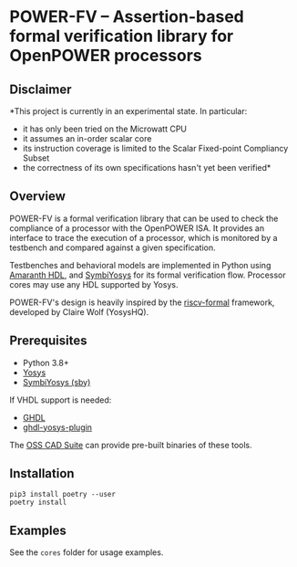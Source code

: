 # POWER-FV – Assertion-based formal verification library for OpenPOWER processors

## Disclaimer

*This project is currently in an experimental state. In particular:
- it has only been tried on the Microwatt CPU
- it assumes an in-order scalar core
- its instruction coverage is limited to the Scalar Fixed-point Compliancy Subset
- the correctness of its own specifications hasn't yet been verified*

## Overview

POWER-FV is a formal verification library that can be used to check the compliance of a processor with the OpenPOWER ISA. It provides an interface to trace the execution of a processor, which is monitored by a testbench and compared against a given specification.

Testbenches and behavioral models are implemented in Python using [Amaranth HDL](https://github.com/amaranth-lang/amaranth), and [SymbiYosys](https://github.com/YosysHQ/sby) for its formal verification flow. Processor cores may use any HDL supported by Yosys.

POWER-FV's design is heavily inspired by the [riscv-formal](https://github.com/YosysHQ/riscv-formal) framework, developed by Claire Wolf (YosysHQ).

## Prerequisites

- Python 3.8+
- [Yosys](https://github.com/YosysHQ/yosys)
- [SymbiYosys (sby)](https://github.com/YosysHQ/sby)

If VHDL support is needed:
- [GHDL](https://github.com/ghdl/ghdl)
- [ghdl-yosys-plugin](https://github.com/ghdl/ghdl-yosys-plugin)

The [OSS CAD Suite](github.com/YosysHQ/oss-cad-suite-build) can provide pre-built binaries of these tools.

## Installation

```python3
pip3 install poetry --user
poetry install
```

## Examples

See the `cores` folder for usage examples.
